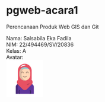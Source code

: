 # pgweb-acara1
Perencanaan Produk Web GIS dan Git

Nama: Salsabila Eka Fadila  
NIM: 22/494469/SV/20836  
Kelas: A  
Avatar:  
<img src="image\woman.png" width="100">
